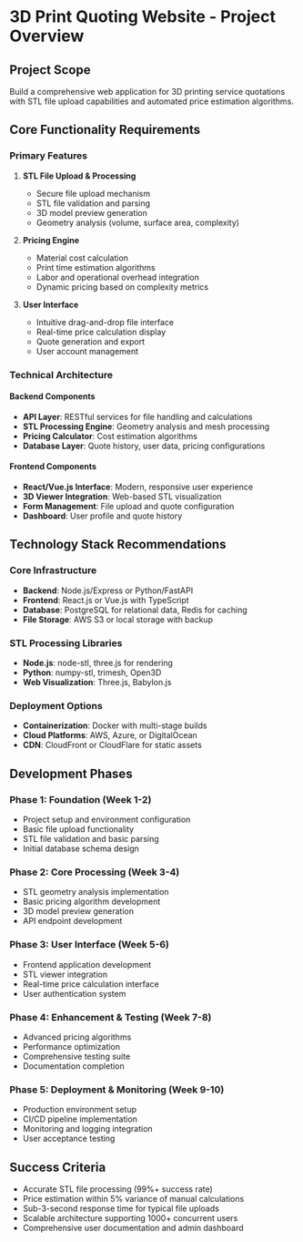 # 3D Print Quoting Website - Project Overview

## Project Scope
Build a comprehensive web application for 3D printing service quotations with STL file upload capabilities and automated price estimation algorithms.

## Core Functionality Requirements

### Primary Features
1. **STL File Upload & Processing**
   - Secure file upload mechanism
   - STL file validation and parsing
   - 3D model preview generation
   - Geometry analysis (volume, surface area, complexity)

2. **Pricing Engine**
   - Material cost calculation
   - Print time estimation algorithms
   - Labor and operational overhead integration
   - Dynamic pricing based on complexity metrics

3. **User Interface**
   - Intuitive drag-and-drop file interface
   - Real-time price calculation display
   - Quote generation and export
   - User account management

### Technical Architecture

#### Backend Components
- **API Layer**: RESTful services for file handling and calculations
- **STL Processing Engine**: Geometry analysis and mesh processing
- **Pricing Calculator**: Cost estimation algorithms
- **Database Layer**: Quote history, user data, pricing configurations

#### Frontend Components
- **React/Vue.js Interface**: Modern, responsive user experience
- **3D Viewer Integration**: Web-based STL visualization
- **Form Management**: File upload and quote configuration
- **Dashboard**: User profile and quote history

## Technology Stack Recommendations

### Core Infrastructure
- **Backend**: Node.js/Express or Python/FastAPI
- **Frontend**: React.js or Vue.js with TypeScript
- **Database**: PostgreSQL for relational data, Redis for caching
- **File Storage**: AWS S3 or local storage with backup

### STL Processing Libraries
- **Node.js**: node-stl, three.js for rendering
- **Python**: numpy-stl, trimesh, Open3D
- **Web Visualization**: Three.js, Babylon.js

### Deployment Options
- **Containerization**: Docker with multi-stage builds
- **Cloud Platforms**: AWS, Azure, or DigitalOcean
- **CDN**: CloudFront or CloudFlare for static assets

## Development Phases

### Phase 1: Foundation (Week 1-2)
- Project setup and environment configuration
- Basic file upload functionality
- STL file validation and basic parsing
- Initial database schema design

### Phase 2: Core Processing (Week 3-4)
- STL geometry analysis implementation
- Basic pricing algorithm development
- 3D model preview generation
- API endpoint development

### Phase 3: User Interface (Week 5-6)
- Frontend application development
- STL viewer integration
- Real-time price calculation interface
- User authentication system

### Phase 4: Enhancement & Testing (Week 7-8)
- Advanced pricing algorithms
- Performance optimization
- Comprehensive testing suite
- Documentation completion

### Phase 5: Deployment & Monitoring (Week 9-10)
- Production environment setup
- CI/CD pipeline implementation
- Monitoring and logging integration
- User acceptance testing

## Success Criteria
- Accurate STL file processing (99%+ success rate)
- Price estimation within 5% variance of manual calculations
- Sub-3-second response time for typical file uploads
- Scalable architecture supporting 1000+ concurrent users
- Comprehensive user documentation and admin dashboard

